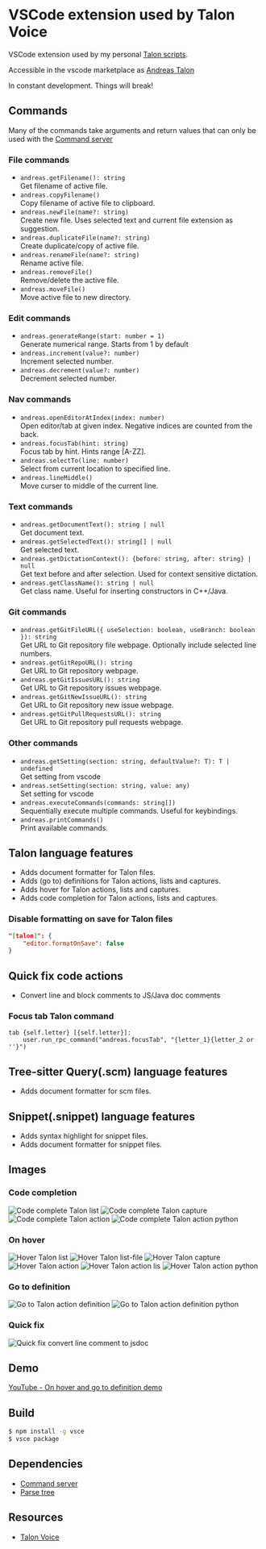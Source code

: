 # VSCode extension used by Talon Voice

VSCode extension used by my personal [Talon scripts](https://github.com/AndreasArvidsson/andreas-talon).

Accessible in the vscode marketplace as [Andreas Talon](https://marketplace.visualstudio.com/items?itemName=AndreasArvidsson.andreas-talon)

In constant development. Things will break!

## Commands

Many of the commands take arguments and return values that can only be used with the [Command server](https://marketplace.visualstudio.com/items?itemName=pokey.command-server)

### File commands

-   `andreas.getFilename(): string`  
    Get filename of active file.
-   `andreas.copyFilename()`  
    Copy filename of active file to clipboard.
-   `andreas.newFile(name?: string)`  
    Create new file. Uses selected text and current file extension as suggestion.
-   `andreas.duplicateFile(name?: string)`  
    Create duplicate/copy of active file.
-   `andreas.renameFile(name?: string)`  
    Rename active file.
-   `andreas.removeFile()`  
    Remove/delete the active file.
-   `andreas.moveFile()`  
    Move active file to new directory.

### Edit commands

-   `andreas.generateRange(start: number = 1)`  
    Generate numerical range. Starts from 1 by default
-   `andreas.increment(value?: number)`  
    Increment selected number.
-   `andreas.decrement(value?: number)`  
    Decrement selected number.

### Nav commands

-   `andreas.openEditorAtIndex(index: number)`  
    Open editor/tab at given index. Negative indices are counted from the back.
-   `andreas.focusTab(hint: string)`  
    Focus tab by hint. Hints range [A-ZZ].
-   `andreas.selectTo(line: number)`  
    Select from current location to specified line.
-   `andreas.lineMiddle()`  
    Move curser to middle of the current line.

### Text commands

-   `andreas.getDocumentText(): string | null`  
    Get document text.
-   `andreas.getSelectedText(): string[] | null`  
    Get selected text.
-   `andreas.getDictationContext(): {before: string, after: string} | null`  
    Get text before and after selection. Used for context sensitive dictation.
-   `andreas.getClassName(): string | null`  
    Get class name. Useful for inserting constructors in C++/Java.

### Git commands

-   `andreas.getGitFileURL({ useSelection: boolean, useBranch: boolean }): string`  
    Get URL to Git repository file webpage. Optionally include selected line numbers.
-   `andreas.getGitRepoURL(): string`  
    Get URL to Git repository webpage.
-   `andreas.getGitIssuesURL(): string`  
    Get URL to Git repository issues webpage.
-   `andreas.getGitNewIssueURL(): string`  
    Get URL to Git repository new issue webpage.
-   `andreas.getGitPullRequestsURL(): string`  
    Get URL to Git repository pull requests webpage.

### Other commands

-   `andreas.getSetting(section: string, defaultValue?: T): T | undefined`  
    Get setting from vscode
-   `andreas.setSetting(section: string, value: any)`  
    Set setting for vscode
-   `andreas.executeCommands(commands: string[])`  
    Sequentially execute multiple commands. Useful for keybindings.
-   `andreas.printCommands()`  
    Print available commands.

## Talon language features

-   Adds document formatter for Talon files.
-   Adds (go to) definitions for Talon actions, lists and captures.
-   Adds hover for Talon actions, lists and captures.
-   Adds code completion for Talon actions, lists and captures.

### Disable formatting on save for Talon files

```json
"[talon]": {
    "editor.formatOnSave": false
}
```

## Quick fix code actions

-   Convert line and block comments to JS/Java doc comments

### Focus tab Talon command

```talon
tab {self.letter} [{self.letter}]:
    user.run_rpc_command("andreas.focusTab", "{letter_1}{letter_2 or ''}")
```

## Tree-sitter Query(.scm) language features

-   Adds document formatter for scm files.

## Snippet(.snippet) language features

-   Adds syntax highlight for snippet files.
-   Adds document formatter for snippet files.

## Images

### Code completion

![Code complete Talon list](images/complete_list.png)
![Code complete Talon capture](images/complete_capture.png)
![Code complete Talon action](images/complete_action.png)
![Code complete Talon action python](images/complete_action_py.png)

### On hover

![Hover Talon list](images/hover_pylist.png)
![Hover Talon list-file](images/hover_talonlist.png)
![Hover Talon capture](images/hover_capture.png)
![Hover Talon action](images/hover_action.png)
![Hover Talon action lis](images/hover_list_py.png)
![Hover Talon action python](images/hover_action_py.png)

### Go to definition

![Go to Talon action definition](images/define_action.png)
![Go to Talon action definition python](images/define_action_py.png)

### Quick fix

![Quick fix convert line comment to jsdoc](images/fix_jsdoc.png)

## Demo

[YouTube - On hover and go to definition demo](https://youtu.be/UdMLNVLkBkg)

## Build

```bash
$ npm install -g vsce
$ vsce package
```

## Dependencies

-   [Command server](https://marketplace.visualstudio.com/items?itemName=pokey.command-server)
-   [Parse tree](https://marketplace.visualstudio.com/items?itemName=pokey.parse-tree)

## Resources

-   [Talon Voice](https://talonvoice.com)
